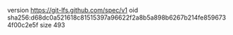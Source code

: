 version https://git-lfs.github.com/spec/v1
oid sha256:d68dc0a521618c81515397a96622f2a8b5a898b6267b214fe8596734f00c2e5f
size 493
